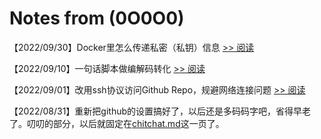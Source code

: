 # Notes from (0O0O0)

【2022/09/30】Docker里怎么传递私密（私钥）信息 [>> 阅读](docker/docker-secret-build.md)

【2022/09/10】一句话脚本做编解码转化 [>> 阅读](encode.md)

【2022/09/01】改用ssh协议访问Github Repo，规避网络连接问题 [>> 阅读](github-ssh.md)

【2022/08/31】重新把github的设置搞好了，以后还是多码码字吧，省得早老了。叨叨的部分，以后就固定在[chitchat.md](chitchat.md)这一页了。

